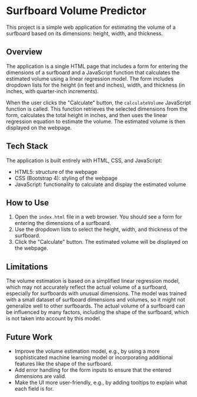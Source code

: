 # Surfboard Volume Predictor

This project is a simple web application for estimating the volume of a surfboard based on its dimensions: height, width, and thickness.

## Overview

The application is a single HTML page that includes a form for entering the dimensions of a surfboard and a JavaScript function that calculates the estimated volume using a linear regression model. The form includes dropdown lists for the height (in feet and inches), width, and thickness (in inches, with quarter-inch increments).

When the user clicks the "Calculate" button, the `calculateVolume` JavaScript function is called. This function retrieves the selected dimensions from the form, calculates the total height in inches, and then uses the linear regression equation to estimate the volume. The estimated volume is then displayed on the webpage.

## Tech Stack

The application is built entirely with HTML, CSS, and JavaScript:

- HTML5: structure of the webpage
- CSS (Bootstrap 4): styling of the webpage
- JavaScript: functionality to calculate and display the estimated volume

## How to Use

1. Open the `index.html` file in a web browser. You should see a form for entering the dimensions of a surfboard.
2. Use the dropdown lists to select the height, width, and thickness of the surfboard.
3. Click the "Calculate" button. The estimated volume will be displayed on the webpage.

## Limitations

The volume estimation is based on a simplified linear regression model, which may not accurately reflect the actual volume of a surfboard, especially for surfboards with unusual dimensions. The model was trained with a small dataset of surfboard dimensions and volumes, so it might not generalize well to other surfboards. The actual volume of a surfboard can be influenced by many factors, including the shape of the surfboard, which is not taken into account by this model.

## Future Work

- Improve the volume estimation model, e.g., by using a more sophisticated machine learning model or incorporating additional features like the shape of the surfboard.
- Add error handling for the form inputs to ensure that the entered dimensions are valid.
- Make the UI more user-friendly, e.g., by adding tooltips to explain what each field is for.
